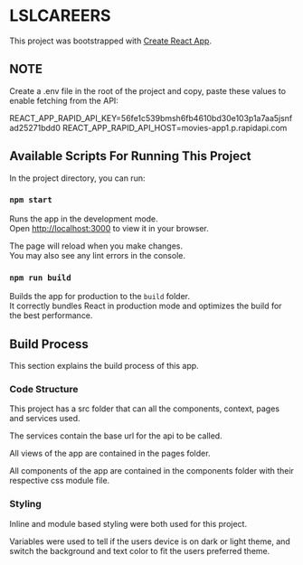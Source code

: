 # LSLCAREERS

This project was bootstrapped with [Create React App](https://github.com/facebook/create-react-app).

## NOTE 

Create a .env file in the root of the project and copy, paste these values to enable fetching from the API:

REACT_APP_RAPID_API_KEY=56fe1c539bmsh6fb4610bd30e103p1a7aa5jsnfad25271bdd0
REACT_APP_RAPID_API_HOST=movies-app1.p.rapidapi.com

## Available Scripts For Running This Project

In the project directory, you can run:

### `npm start`

Runs the app in the development mode.\
Open [http://localhost:3000](http://localhost:3000) to view it in your browser.

The page will reload when you make changes.\
You may also see any lint errors in the console.

### `npm run build`

Builds the app for production to the `build` folder.\
It correctly bundles React in production mode and optimizes the build for the best performance.

## Build Process

This section explains the build process of this app.

### Code Structure

This project has a src folder that can all the components, context, pages and services used.

The services contain the base url for the api to be called.

All views of the app are contained in the pages folder.

All components of the app are contained in the components folder with their respective css module file.


### Styling

Inline and module based styling were both used for this project.

Variables were used to tell if the users device is on dark or light theme, and switch the background and text color to fit the users preferred theme.

